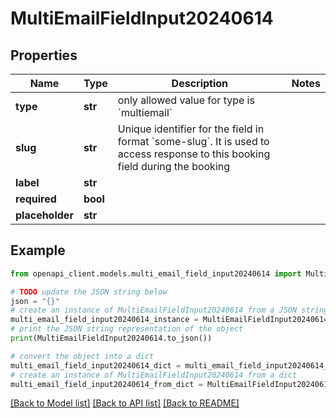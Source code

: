 # MultiEmailFieldInput20240614


## Properties

Name | Type | Description | Notes
------------ | ------------- | ------------- | -------------
**type** | **str** | only allowed value for type is &#x60;multiemail&#x60; | 
**slug** | **str** | Unique identifier for the field in format &#x60;some-slug&#x60;. It is used to access response to this booking field during the booking | 
**label** | **str** |  | 
**required** | **bool** |  | 
**placeholder** | **str** |  | 

## Example

```python
from openapi_client.models.multi_email_field_input20240614 import MultiEmailFieldInput20240614

# TODO update the JSON string below
json = "{}"
# create an instance of MultiEmailFieldInput20240614 from a JSON string
multi_email_field_input20240614_instance = MultiEmailFieldInput20240614.from_json(json)
# print the JSON string representation of the object
print(MultiEmailFieldInput20240614.to_json())

# convert the object into a dict
multi_email_field_input20240614_dict = multi_email_field_input20240614_instance.to_dict()
# create an instance of MultiEmailFieldInput20240614 from a dict
multi_email_field_input20240614_from_dict = MultiEmailFieldInput20240614.from_dict(multi_email_field_input20240614_dict)
```
[[Back to Model list]](../README.md#documentation-for-models) [[Back to API list]](../README.md#documentation-for-api-endpoints) [[Back to README]](../README.md)


